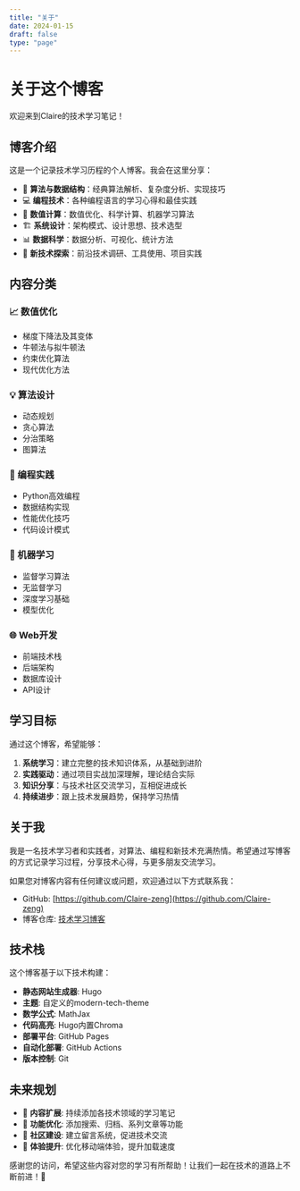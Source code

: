 ```yaml
---
title: "关于"
date: 2024-01-15
draft: false
type: "page"
---
```


# 关于这个博客

欢迎来到Claire的技术学习笔记！

## 博客介绍

这是一个记录技术学习历程的个人博客。我会在这里分享：

- 🧮 **算法与数据结构**：经典算法解析、复杂度分析、实现技巧
- 💻 **编程技术**：各种编程语言的学习心得和最佳实践
- 🔬 **数值计算**：数值优化、科学计算、机器学习算法
- 🏗️ **系统设计**：架构模式、设计思想、技术选型
- 📊 **数据科学**：数据分析、可视化、统计方法
- 🚀 **新技术探索**：前沿技术调研、工具使用、项目实践

## 内容分类

### 📈 数值优化
- 梯度下降法及其变体
- 牛顿法与拟牛顿法
- 约束优化算法
- 现代优化方法

### 💡 算法设计
- 动态规划
- 贪心算法  
- 分治策略
- 图算法

### 🔧 编程实践
- Python高效编程
- 数据结构实现
- 性能优化技巧
- 代码设计模式

### 🤖 机器学习
- 监督学习算法
- 无监督学习
- 深度学习基础
- 模型优化

### 🌐 Web开发
- 前端技术栈
- 后端架构
- 数据库设计
- API设计

## 学习目标

通过这个博客，希望能够：

1. **系统学习**：建立完整的技术知识体系，从基础到进阶
2. **实践驱动**：通过项目实战加深理解，理论结合实际
3. **知识分享**：与技术社区交流学习，互相促进成长
4. **持续进步**：跟上技术发展趋势，保持学习热情

## 关于我

我是一名技术学习者和实践者，对算法、编程和新技术充满热情。希望通过写博客的方式记录学习过程，分享技术心得，与更多朋友交流学习。

如果您对博客内容有任何建议或问题，欢迎通过以下方式联系我：

- GitHub: [https://github.com/Claire-zeng](https://github.com/Claire-zeng)
- 博客仓库: [技术学习博客](https://github.com/Claire-zeng/blog)

## 技术栈

这个博客基于以下技术构建：

- **静态网站生成器**: Hugo
- **主题**: 自定义的modern-tech-theme
- **数学公式**: MathJax  
- **代码高亮**: Hugo内置Chroma
- **部署平台**: GitHub Pages
- **自动化部署**: GitHub Actions
- **版本控制**: Git

## 未来规划

- 📝 **内容扩展**: 持续添加各技术领域的学习笔记
- 🎨 **功能优化**: 添加搜索、归档、系列文章等功能
- 🔗 **社区建设**: 建立留言系统，促进技术交流
- 📱 **体验提升**: 优化移动端体验，提升加载速度

感谢您的访问，希望这些内容对您的学习有所帮助！让我们一起在技术的道路上不断前进！🚀 